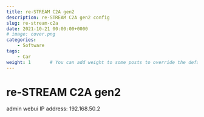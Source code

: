 ```yaml
---
title: re-STREAM C2A gen2
description: re-STREAM C2A gen2 config
slug: re-stream-c2a
date: 2021-10-21 00:00:00+0000
# image: cover.png
categories:
    - Software
tags:
    - Car
weight: 1       # You can add weight to some posts to override the default sorting (date descending)
---
```

# re-STREAM C2A gen2

admin webui IP address: 192.168.50.2
